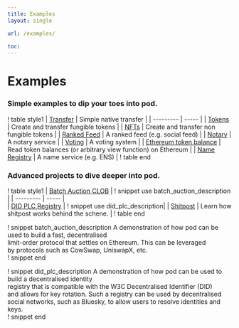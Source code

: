 ```yaml
---
title: Examples
layout: single

url: /examples/

toc:
---
```


# Examples

### Simple examples to dip your toes into pod.

! table style1
| [Transfer](./transfers) | Simple native transfer |
| --------- | ----- |
| [Tokens](./examples/tokens) | Create and transfer fungible tokens |
| [NFTs](./examples/nfts) | Create and transfer non fungible tokens |
| [Ranked Feed](./examples/ranked-feed) | A ranked feed (e.g. social feed) |
| [Notary](./examples/notary) | A notary service |
| [Voting](./voting) | A voting system |
| [Ethereum token balance](./eth-token-balance) | Read token balances (or arbitrary view function) on Ethereum |
| [Name Registry](./name-registry) | A name service (e.g. ENS) |
! table end

### Advanced projects to dive deeper into pod.

! table style1
| [Batch Auction CLOB](./optimistic-auction) | ! snippet use batch_auction_description |
| --------- | ----- |  
| [DID PLC Registry](./did-plc-registry) | ! snippet use did_plc_description|
| [Shitpost](./shitpost) | Learn how shitpost works behind the schene. |
! table end

! snippet batch_auction_description
A demonstration of how pod can be used to build a fast, decentralised  
limit-order protocol that settles on Ethereum. This can be leveraged  
by protocols such as CowSwap, UniswapX, etc.  
! snippet end

! snippet did_plc_description
A demonstration of how pod can be used to build a decentralised identity  
registry that is compatible with the W3C Decentralised Identifier (DID)  
and allows for key rotation. Such a registry can be used by decentralised  
social networks, such as Bluesky, to allow users to resolve identities and keys.  
! snippet end
